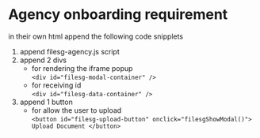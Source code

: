 # Agency onboarding requirement

in their own html append the following code snipplets

1. append filesg-agency.js script
2. append 2 divs
   - for rendering the iframe popup  
     `<div id="filesg-modal-container" />`
   - for receiving id  
     `<div id="filesg-data-container" />`
3. append 1 button
   - for allow the user to upload  
     `<button id="filesg-upload-button" onclick="filesgShowModal()"> Upload Document </button>`
